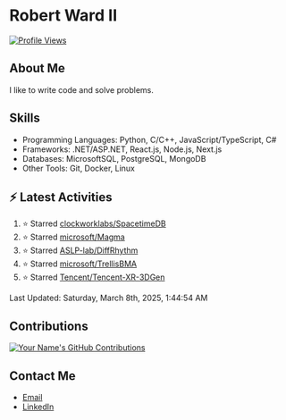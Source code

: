 
# Robert Ward II

[![Profile Views](https://komarev.com/ghpvc/?username=Robert-W-Ward)](https://github.com/Robert-W-Ward)

## About Me
I like to write code and solve problems.

## Skills
- Programming Languages: Python, C/C++, JavaScript/TypeScript, C#
- Frameworks: .NET/ASP.NET, React.js, Node.js, Next.js
- Databases: MicrosoftSQL, PostgreSQL, MongoDB
- Other Tools: Git, Docker, Linux

## :zap: Latest Activities
<!--RECENT_ACTIVITY:start-->
1. ⭐ Starred [clockworklabs/SpacetimeDB](https://github.com/clockworklabs/SpacetimeDB)
2. ⭐ Starred [microsoft/Magma](https://github.com/microsoft/Magma)
3. ⭐ Starred [ASLP-lab/DiffRhythm](https://github.com/ASLP-lab/DiffRhythm)
4. ⭐ Starred [microsoft/TrellisBMA](https://github.com/microsoft/TrellisBMA)
5. ⭐ Starred [Tencent/Tencent-XR-3DGen](https://github.com/Tencent/Tencent-XR-3DGen)
<!--RECENT_ACTIVITY:end-->

<!--RECENT_ACTIVITY:last_update-->
Last Updated: Saturday, March 8th, 2025, 1:44:54 AM
<!--RECENT_ACTIVITY:last_update_end-->

<!--END_SECTIN:activity-->
## Contributions
[![Your Name's GitHub Contributions](https://github-readme-streak-stats.herokuapp.com/?user=Robert-W-Ward&theme=radical)](https://github.com/your-username)

## Contact Me
- [Email](mailto:robertwesleyward2019@gmail.com)
- [LinkedIn](https://linkedin.com/in/https://www.linkedin.com/in/robert-ward-ii/)
